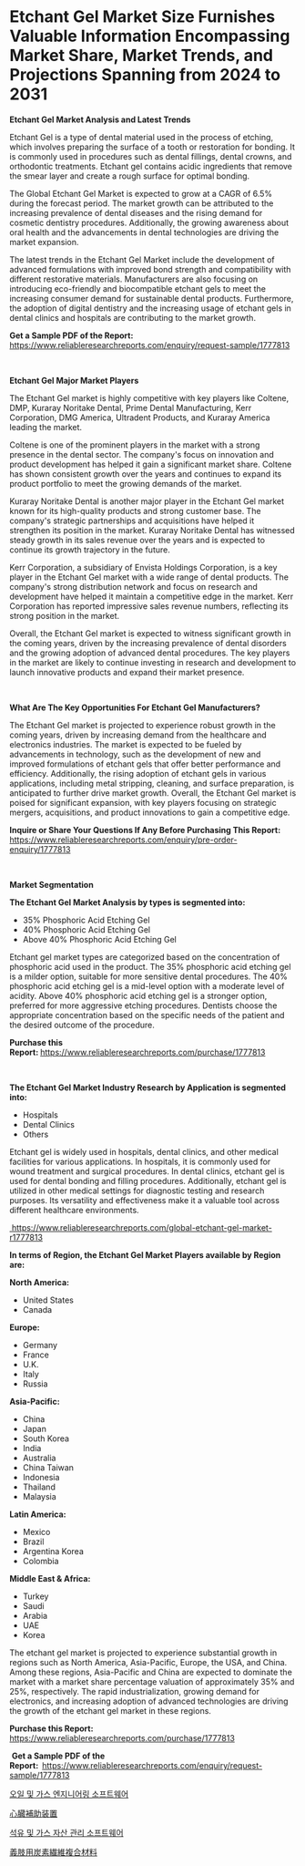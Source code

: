 <p><h1>Etchant Gel Market Size Furnishes Valuable Information Encompassing Market Share, Market Trends, and Projections Spanning from 2024 to 2031</h1></p><p><strong>Etchant Gel Market Analysis and Latest Trends</strong></p>
<p><p>Etchant Gel is a type of dental material used in the process of etching, which involves preparing the surface of a tooth or restoration for bonding. It is commonly used in procedures such as dental fillings, dental crowns, and orthodontic treatments. Etchant gel contains acidic ingredients that remove the smear layer and create a rough surface for optimal bonding.</p><p>The Global Etchant Gel Market is expected to grow at a CAGR of 6.5% during the forecast period. The market growth can be attributed to the increasing prevalence of dental diseases and the rising demand for cosmetic dentistry procedures. Additionally, the growing awareness about oral health and the advancements in dental technologies are driving the market expansion.</p><p>The latest trends in the Etchant Gel Market include the development of advanced formulations with improved bond strength and compatibility with different restorative materials. Manufacturers are also focusing on introducing eco-friendly and biocompatible etchant gels to meet the increasing consumer demand for sustainable dental products. Furthermore, the adoption of digital dentistry and the increasing usage of etchant gels in dental clinics and hospitals are contributing to the market growth.</p></p>
<p><strong>Get a Sample PDF of the Report:&nbsp;</strong> <a href="https://www.reliableresearchreports.com/enquiry/request-sample/1777813">https://www.reliableresearchreports.com/enquiry/request-sample/1777813</a></p>
<p>&nbsp;</p>
<p><strong>Etchant Gel Major Market Players</strong></p>
<p><p>The Etchant Gel market is highly competitive with key players like Coltene, DMP, Kuraray Noritake Dental, Prime Dental Manufacturing, Kerr Corporation, DMG America, Ultradent Products, and Kuraray America leading the market. </p><p>Coltene is one of the prominent players in the market with a strong presence in the dental sector. The company's focus on innovation and product development has helped it gain a significant market share. Coltene has shown consistent growth over the years and continues to expand its product portfolio to meet the growing demands of the market.</p><p>Kuraray Noritake Dental is another major player in the Etchant Gel market known for its high-quality products and strong customer base. The company's strategic partnerships and acquisitions have helped it strengthen its position in the market. Kuraray Noritake Dental has witnessed steady growth in its sales revenue over the years and is expected to continue its growth trajectory in the future.</p><p>Kerr Corporation, a subsidiary of Envista Holdings Corporation, is a key player in the Etchant Gel market with a wide range of dental products. The company's strong distribution network and focus on research and development have helped it maintain a competitive edge in the market. Kerr Corporation has reported impressive sales revenue numbers, reflecting its strong position in the market.</p><p>Overall, the Etchant Gel market is expected to witness significant growth in the coming years, driven by the increasing prevalence of dental disorders and the growing adoption of advanced dental procedures. The key players in the market are likely to continue investing in research and development to launch innovative products and expand their market presence.</p></p>
<p>&nbsp;</p>
<p><strong>What Are The Key Opportunities For Etchant Gel Manufacturers?</strong></p>
<p><p>The Etchant Gel market is projected to experience robust growth in the coming years, driven by increasing demand from the healthcare and electronics industries. The market is expected to be fueled by advancements in technology, such as the development of new and improved formulations of etchant gels that offer better performance and efficiency. Additionally, the rising adoption of etchant gels in various applications, including metal stripping, cleaning, and surface preparation, is anticipated to further drive market growth. Overall, the Etchant Gel market is poised for significant expansion, with key players focusing on strategic mergers, acquisitions, and product innovations to gain a competitive edge.</p></p>
<p><strong>Inquire or Share Your Questions If Any Before Purchasing This Report:</strong> <a href="https://www.reliableresearchreports.com/enquiry/pre-order-enquiry/1777813">https://www.reliableresearchreports.com/enquiry/pre-order-enquiry/1777813</a></p>
<p>&nbsp;</p>
<p><strong>Market Segmentation</strong></p>
<p><strong>The Etchant Gel Market Analysis by types is segmented into:</strong></p>
<p><ul><li>35% Phosphoric Acid Etching Gel</li><li>40% Phosphoric Acid Etching Gel</li><li>Above 40% Phosphoric Acid Etching Gel</li></ul></p>
<p><p>Etchant gel market types are categorized based on the concentration of phosphoric acid used in the product. The 35% phosphoric acid etching gel is a milder option, suitable for more sensitive dental procedures. The 40% phosphoric acid etching gel is a mid-level option with a moderate level of acidity. Above 40% phosphoric acid etching gel is a stronger option, preferred for more aggressive etching procedures. Dentists choose the appropriate concentration based on the specific needs of the patient and the desired outcome of the procedure.</p></p>
<p><strong>Purchase this Report:&nbsp;</strong><a href="https://www.reliableresearchreports.com/purchase/1777813">https://www.reliableresearchreports.com/purchase/1777813</a></p>
<p>&nbsp;</p>
<p><strong>The Etchant Gel Market Industry Research by Application is segmented into:</strong></p>
<p><ul><li>Hospitals</li><li>Dental Clinics</li><li>Others</li></ul></p>
<p><p>Etchant gel is widely used in hospitals, dental clinics, and other medical facilities for various applications. In hospitals, it is commonly used for wound treatment and surgical procedures. In dental clinics, etchant gel is used for dental bonding and filling procedures. Additionally, etchant gel is utilized in other medical settings for diagnostic testing and research purposes. Its versatility and effectiveness make it a valuable tool across different healthcare environments.</p></p>
<p><a href="https://www.reliableresearchreports.com/global-etchant-gel-market-r1777813">&nbsp;https://www.reliableresearchreports.com/global-etchant-gel-market-r1777813</a></p>
<p><strong>In terms of Region, the Etchant Gel Market Players available by Region are:</strong></p>
<p>
    <p> <strong> North America: </strong>
        <ul>
            <li>United States</li>
            <li>Canada</li>
        </ul>
        </p> 
    <p> <strong> Europe: </strong>
        <ul>
            <li>Germany</li>
            <li>France</li>
            <li>U.K.</li>
            <li>Italy</li>
            <li>Russia</li>
        </ul>
        </p> 
    <p> <strong> Asia-Pacific: </strong>
        <ul>
            <li>China</li>
            <li>Japan</li>
            <li>South Korea</li>
            <li>India</li>
            <li>Australia</li>
            <li>China Taiwan</li>
            <li>Indonesia</li>
            <li>Thailand</li>
            <li>Malaysia</li>
        </ul>
        </p> 
    <p> <strong> Latin America: </strong>
        <ul>
            <li>Mexico</li>
            <li>Brazil</li>
            <li>Argentina Korea</li>
            <li>Colombia</li>
        </ul>
        </p> 
    <p> <strong> Middle East & Africa: </strong>
        <ul>
            <li>Turkey</li>
            <li>Saudi</li>
            <li>Arabia</li>
            <li>UAE</li>
            <li>Korea</li>
        </ul>
    </p>
    </p>
<p><p>The etchant gel market is projected to experience substantial growth in regions such as North America, Asia-Pacific, Europe, the USA, and China. Among these regions, Asia-Pacific and China are expected to dominate the market with a market share percentage valuation of approximately 35% and 25%, respectively. The rapid industrialization, growing demand for electronics, and increasing adoption of advanced technologies are driving the growth of the etchant gel market in these regions.</p></p>
<p><strong>Purchase this Report: </strong><a href="https://www.reliableresearchreports.com/purchase/1777813">https://www.reliableresearchreports.com/purchase/1777813</a></p>
<p>&nbsp;<strong>Get a Sample PDF of the Report:&nbsp;&nbsp;</strong><a href="https://www.reliableresearchreports.com/enquiry/request-sample/1777813">https://www.reliableresearchreports.com/enquiry/request-sample/1777813</a></p>
<p><strong></strong></p>
<p><p><a href="https://github.com/vss5505pa7z1p/Market-Research-Report-List-2/blob/main/262655843779.md">오일 및 가스 엔지니어링 소프트웨어</a></p><p><a href="https://github.com/MosesSpinka1914/Market-Research-Report-List-1/blob/main/381613149132.md">心臓補助装置</a></p><p><a href="https://github.com/shade463/Market-Research-Report-List-1/blob/main/469078243778.md">석유 및 가스 자산 관리 소프트웨어</a></p><p><a href="https://github.com/bevdtkn4419963/Market-Research-Report-List-2/blob/main/787396149131.md">義肢用炭素繊維複合材料</a></p></p>